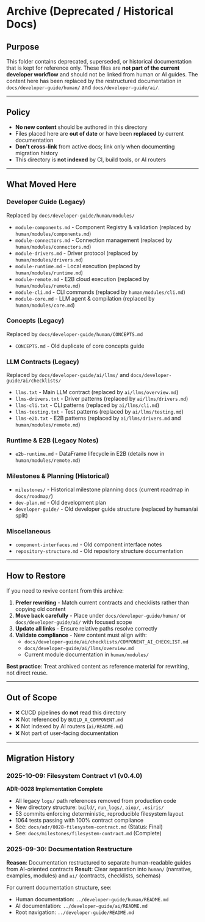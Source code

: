 # Archive (Deprecated / Historical Docs)

## Purpose

This folder contains deprecated, superseded, or historical documentation that is kept for reference only. These files are **not part of the current developer workflow** and should not be linked from human or AI guides. The content here has been replaced by the restructured documentation in `docs/developer-guide/human/` and `docs/developer-guide/ai/`.

---

## Policy

- **No new content** should be authored in this directory
- Files placed here are **out of date** or have been **replaced** by current documentation
- **Don't cross-link** from active docs; link only when documenting migration history
- This directory is **not indexed** by CI, build tools, or AI routers

---

## What Moved Here

### Developer Guide (Legacy)
Replaced by `docs/developer-guide/human/modules/`

- `module-components.md` - Component Registry & validation (replaced by `human/modules/components.md`)
- `module-connectors.md` - Connection management (replaced by `human/modules/connectors.md`)
- `module-drivers.md` - Driver protocol (replaced by `human/modules/drivers.md`)
- `module-runtime.md` - Local execution (replaced by `human/modules/runtime.md`)
- `module-remote.md` - E2B cloud execution (replaced by `human/modules/remote.md`)
- `module-cli.md` - CLI commands (replaced by `human/modules/cli.md`)
- `module-core.md` - LLM agent & compilation (replaced by `human/modules/core.md`)

### Concepts (Legacy)
Replaced by `docs/developer-guide/human/CONCEPTS.md`

- `CONCEPTS.md` - Old duplicate of core concepts guide

### LLM Contracts (Legacy)
Replaced by `docs/developer-guide/ai/llms/` and `docs/developer-guide/ai/checklists/`

- `llms.txt` - Main LLM contract (replaced by `ai/llms/overview.md`)
- `llms-drivers.txt` - Driver patterns (replaced by `ai/llms/drivers.md`)
- `llms-cli.txt` - CLI patterns (replaced by `ai/llms/cli.md`)
- `llms-testing.txt` - Test patterns (replaced by `ai/llms/testing.md`)
- `llms-e2b.txt` - E2B patterns (replaced by `ai/llms/drivers.md` and `human/modules/remote.md`)

### Runtime & E2B (Legacy Notes)

- `e2b-runtime.md` - DataFrame lifecycle in E2B (details now in `human/modules/remote.md`)

### Milestones & Planning (Historical)

- `milestones/` - Historical milestone planning docs (current roadmap in `docs/roadmap/`)
- `dev-plan.md` - Old development plan
- `developer-guide/` - Old developer guide structure (replaced by human/ai split)

### Miscellaneous

- `component-interfaces.md` - Old component interface notes
- `repository-structure.md` - Old repository structure documentation

---

## How to Restore

If you need to revive content from this archive:

1. **Prefer rewriting** - Match current contracts and checklists rather than copying old content
2. **Move back carefully** - Place under `docs/developer-guide/human/` or `docs/developer-guide/ai/` with focused scope
3. **Update all links** - Ensure relative paths resolve correctly
4. **Validate compliance** - New content must align with:
   - `docs/developer-guide/ai/checklists/COMPONENT_AI_CHECKLIST.md`
   - `docs/developer-guide/ai/llms/overview.md`
   - Current module documentation in `human/modules/`

**Best practice**: Treat archived content as reference material for rewriting, not direct reuse.

---

## Out of Scope

- ❌ CI/CD pipelines do **not** read this directory
- ❌ Not referenced by `BUILD_A_COMPONENT.md`
- ❌ Not indexed by AI routers (`ai/README.md`)
- ❌ Not part of user-facing documentation

---

## Migration History

### 2025-10-09: Filesystem Contract v1 (v0.4.0)
**ADR-0028 Implementation Complete**
- All legacy `logs/` path references removed from production code
- New directory structure: `build/`, `run_logs/`, `aiop/`, `.osiris/`
- 53 commits enforcing deterministic, reproducible filesystem layout
- 1064 tests passing with 100% contract compliance
- See: `docs/adr/0028-filesystem-contract.md` (Status: Final)
- See: `docs/milestones/filesystem-contract.md` (Complete)

### 2025-09-30: Documentation Restructure
**Reason**: Documentation restructured to separate human-readable guides from AI-oriented contracts
**Result**: Clear separation into `human/` (narrative, examples, modules) and `ai/` (contracts, checklists, schemas)

For current documentation structure, see:
- Human documentation: `../developer-guide/human/README.md`
- AI documentation: `../developer-guide/ai/README.md`
- Root navigation: `../developer-guide/README.md`
